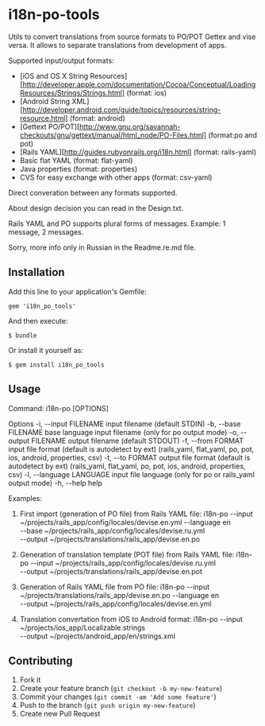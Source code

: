 # i18n-po-tools

Utils to convert translations from source formats to PO/POT Gettex and vise versa. It allows to separate translations from development of apps.

Supported input/output formats:
* [iOS and OS X String Resources][http://developer.apple.com/documentation/Cocoa/Conceptual/LoadingResources/Strings/Strings.html] (format: ios)
* [Android String XML][http://developer.android.com/guide/topics/resources/string-resource.html] (format: android)
* [Gettext PO/POT][http://www.gnu.org/savannah-checkouts/gnu/gettext/manual/html_node/PO-Files.html] (format:po and pot)
* [Rails YAML][http://guides.rubyonrails.org/i18n.html] (format: rails-yaml)
* Basic flat YAML (format: flat-yaml)
* Java properties (format: properties)
* CVS for easy exchange with other apps (format: csv-yaml)

Direct converation between any formats supported.

About design decision you can read in the Design.txt.

Rails YAML and PO supports plural forms of messages. Example: 1 message, 2 messages.

Sorry, more info only in Russian in the Readme.re.md file.


## Installation

Add this line to your application's Gemfile:

    gem 'i18n_po_tools'

And then execute:

    $ bundle

Or install it yourself as:

    $ gem install i18n_po_tools


## Usage

Command: i18n-po [OPTIONS]

Options
    -i, --input FILENAME             input filename (default STDIN)
    -b, --base FILENAME              base language input filename (only for po output mode)
    -o, --output FILENAME            output filename (default STDOUT)
    -f, --from FORMAT                input file format (default is autodetect by ext)
                                     (rails_yaml, flat_yaml, po, pot, ios, android, properties, csv)
    -t, --to FORMAT                  output file format (default is autodetect by ext)
                                     (rails_yaml, flat_yaml, po, pot, ios, android, properties, csv)
    -l, --language LANGUAGE          input file language (only for po or rails_yaml output mode)
    -h, --help                       help

Examples:
1) First import (generation of PO file) from Rails YAML file:
i18n-po --input   ~/projects/rails_app/config/locales/devise.en.yml --language en \
         --base ~/projects/rails_app/config/locales/devise.ru.yml \
         --output  ~/projects/translations/rails_app/devise.en.po

2) Generation of translation template (POT file) from Rails YAML file:
i18n-po --input ~/projects/rails_app/config/locales/devise.ru.yml \
         --output  ~/projects/translations/rails_app/devise.en.pot

3) Generation of Rails YAML file from PO file:
i18n-po --input   ~/projects/translations/rails_app/devise.en.po --language en \
         --output ~/projects/rails_app/config/locales/devise.en.yml

4) Translation convertation from iOS to Android format:
i18n-po --input   ~/projects/ios_app/Localizable.strings \
         --output ~/projects/android_app/en/strings.xml


## Contributing

1. Fork it
2. Create your feature branch (`git checkout -b my-new-feature`)
3. Commit your changes (`git commit -am 'Add some feature'`)
4. Push to the branch (`git push origin my-new-feature`)
5. Create new Pull Request
